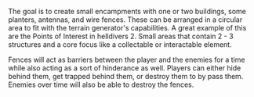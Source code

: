 The goal is to create small encampments with one or two buildings, some planters, antennas, and wire fences. These can be arranged in a circular area to fit with the terrain generator's capabilities. A great example of this are the Points of Interest in helldivers 2. Small areas that contain 2 - 3 structures and a core focus like a collectable or interactable element. 

Fences will act as barriers between the player and the enemies for a time while also acting as a sort of hinderance as well. Players can either hide behind them, get trapped behind them, or destroy them to by pass them. Enemies over time will also be able to destroy the fences.